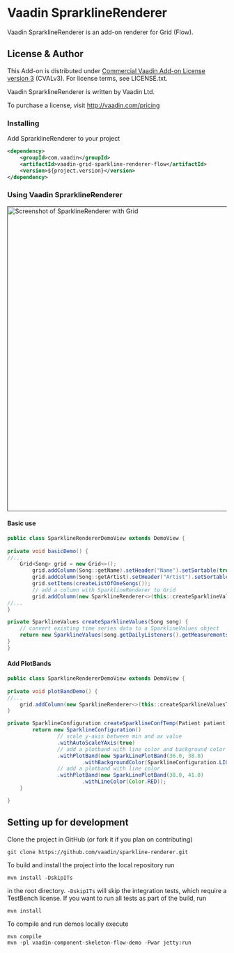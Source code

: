 # Vaadin SprarklineRenderer

Vaadin SprarklineRenderer is an add-on renderer for Grid (Flow).

## License & Author

This Add-on is distributed under [Commercial Vaadin Add-on License version 3](http://vaadin.com/license/cval-3) (CVALv3). For license terms, see LICENSE.txt.

Vaadin SprarklineRenderer is written by Vaadin Ltd.

To purchase a license, visit http://vaadin.com/pricing

### Installing
Add SprarklineRenderer to your project
```xml
<dependency>
    <groupId>com.vaadin</groupId>
    <artifactId>vaadin-grid-sparkline-renderer-flow</artifactId>
    <version>${project.version}</version>
</dependency>
```

### Using Vaadin SprarklineRenderer

[<img src="https://github.com/vaadin/sparkline-renderer/blob/master/grid-sparkline-renderer-demo/src/main/resources/screenshot.png" width="700" alt="Screenshot of SparklineRenderer with Grid">]()

#### Basic use
```java
public class SparklineRendererDemoView extends DemoView {
    
private void basicDemo() {
//... 
    Grid<Song> grid = new Grid<>();
        grid.addColumn(Song::getName).setHeader("Name").setSortable(true);
        grid.addColumn(Song::getArtist).setHeader("Artist").setSortable(true);
        grid.setItems(createListOfOneSongs());
        // add a column with SparklineRenderer to Grid
        grid.addColumn(new SparklineRenderer<>(this::createSparklineValues,  song -> new SparklineConfiguration())).setHeader("Daily listeners");
//...
}

private SparklineValues createSparklineValues(Song song) {
    // convert existing time series data to a SparklineValues object
    return new SparklineValues(song.getDailyListeners().getMeasurements().stream().map(measurement -> new SparklineValues.SparklineValue(measurement.getInstant(), measurement.getValue())).collect(Collectors.toList()));
}
}
```

#### Add PlotBands

```java
public class SparklineRendererDemoView extends DemoView {
    
private void plotBandDemo() {
//... 
    grid.addColumn(new SparklineRenderer<>(this::createSparklineValuesTemp, this::createSparklineConfTemp)).setHeader("Body temparature");//...
}

private SparklineConfiguration createSparklineConfTemp(Patient patient) {
        return new SparklineConfiguration()
                // scale y-axis between min and ax value
                .withAutoScaleYAxis(true)
                // add a plotband with line color and background color
                .withPlotBand(new SparkLinePlotBand(36.0, 38.0)
                        .withBackgroundColor(SparklineConfiguration.LIGHT_GREEN).withLineColor(Color.GREEN))
                // add a plotband with line color
                .withPlotBand(new SparkLinePlotBand(38.0, 41.0)
                        .withLineColor(Color.RED));
    }

}
```

## Setting up for development

Clone the project in GitHub (or fork it if you plan on contributing)

```
git clone https://github.com/vaadin/sparkline-renderer.git
```

To build and install the project into the local repository run

```mvn install -DskipITs```

in the root directory. `-DskipITs` will skip the integration tests, which require a TestBench license. If you want to run all tests as part of the build, run

```mvn install```

To compile and run demos locally execute

```
mvn compile
mvn -pl vaadin-component-skeleton-flow-demo -Pwar jetty:run
```
